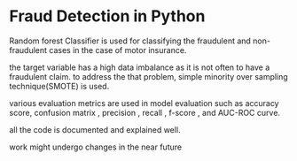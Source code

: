 # Fraud Detection in Python
Random forest Classifier is used for classifying the fraudulent and non-fraudulent cases in the case of motor insurance.

the target variable has a high data imbalance as it is not often to have a fraudulent claim. to address the that problem, simple minority over sampling technique(SMOTE) is used.

various evaluation metrics are used in model evaluation such as accuracy score, confusion matrix , precision , recall , f-score , and AUC-ROC curve.

all the code is documented and explained well. 

work might undergo changes in the near future
